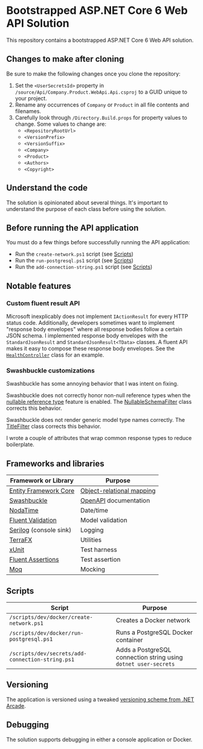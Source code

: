 # Bootstrapped ASP.NET Core 6 Web API Solution

This repository contains a bootstrapped ASP.NET Core 6 Web API solution.

## Changes to make after cloning

Be sure to make the following changes once you clone the repository:

1. Set the `<UserSecretsId>` property in `/source/Api/Company.Product.WebApi.Api.csproj` to a GUID unique to your project.
2. Rename any occurrences of `Company` or `Product` in all file contents and filenames.
3. Carefully look through `/Directory.Build.props` for property values to change. Some values to change are:
    - `<RepositoryRootUrl>`
    - `<VersionPrefix>`
    - `<VersionSuffix>`
    - `<Company>`
    - `<Product>`
    - `<Authors>`
    - `<Copyright>`

## Understand the code

The solution is opinionated about several things. It's important to understand the purpose of each class before using the solution.

## Before running the API application

You must do a few things before successfully running the API application:

- Run the `create-network.ps1` script (see [Scripts](#scripts))
- Run the `run-postgresql.ps1` script (see [Scripts](#scripts))
- Run the `add-connection-string.ps1` script (see [Scripts](#scripts))

## Notable features

### Custom fluent result API

Microsoft inexplicably does not implement `IActionResult` for every HTTP status code. Additionally, developers sometimes want to implement "response body envelopes" where all response bodies follow a certain JSON schema. I implemented response body envelopes with the `StandardJsonResult` and `StandardJsonResult<TData>` classes. A fluent API makes it easy to compose these response body envelopes. See the [`HealthController`](source/Api/Controllers/Health/HealthController.cs) class for an example.

### Swashbuckle customizations

Swashbuckle has some annoying behavior that I was intent on fixing.

Swashbuckle does not correctly honor non-null reference types when the [nullable reference type](https://docs.microsoft.com/en-us/dotnet/csharp/nullable-references) feature is enabled. The [NullableSchemaFilter](source/Api/Swashbuckle/NullableSchemaFilter.cs) class corrects this behavior.

Swashbuckle does not render generic model type names correctly. The [TitleFilter](source/Api/Swashbuckle/TitleFilter.cs) class corrects this behavior.

I wrote a couple of attributes that wrap common response types to reduce boilerplate.

## Frameworks and libraries

| Framework or Library | Purpose |
| -------------------- | ------- |
| [Entity Framework Core](https://docs.microsoft.com/en-us/ef/core/) | [Object-relational mapping](https://en.wikipedia.org/wiki/Object%E2%80%93relational_mapping)
| [Swashbuckle](https://docs.microsoft.com/en-us/aspnet/core/tutorials/getting-started-with-swashbuckle?view=aspnetcore-6.0&tabs=visual-studio) | [OpenAPI](https://swagger.io/) documentation |
| [NodaTime](https://nodatime.org/) | Date/time |
| [Fluent Validation](https://fluentvalidation.net/) | Model validation |
| [Serilog](https://serilog.net/) (console sink) | Logging |
| [TerraFX](https://github.com/terrafx/terrafx) | Utilities |
| [xUnit](https://xunit.net/) | Test harness |
| [Fluent Assertions](https://fluentassertions.com/) | Test assertion |
| [Moq](https://github.com/moq/moq) | Mocking |

## Scripts

| Script | Purpose |
| ------ | ------- |
| `/scripts/dev/docker/create-network.ps1` | Creates a Docker network |
| `/scripts/dev/docker/run-postgresql.ps1` | Runs a PostgreSQL Docker container |
| `/scripts/dev/secrets/add-connection-string.ps1` | Adds a PostgreSQL connection string using `dotnet user-secrets` |

## Versioning

The application is versioned using a tweaked [versioning scheme from .NET Arcade](https://github.com/dotnet/arcade/blob/main/Documentation/CorePackages/Versioning.md).

## Debugging

The solution supports debugging in either a console application or Docker.
